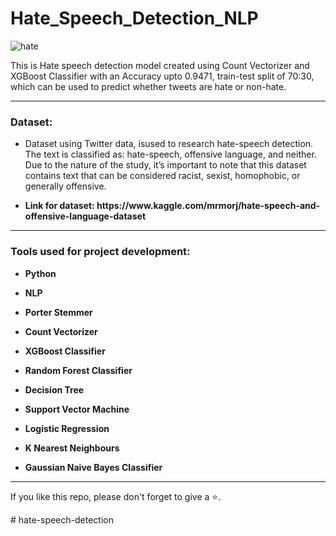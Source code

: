 # Hate_Speech_Detection_NLP

![hate](https://user-images.githubusercontent.com/61036755/95574233-42d44f80-0a4a-11eb-91ab-4736a7fb5c00.jpg)
<p>This is Hate speech detection model created using Count Vectorizer and XGBoost Classifier with an Accuracy upto 0.9471, train-test split of 70:30, which can be used to predict whether tweets are hate or non-hate.</p>

<hr>

<h3> Dataset: </h3>
<ul>
<li>Dataset using Twitter data, isused to research hate-speech detection. The text is classified as: hate-speech, offensive language, and neither. Due to the nature of the study, it’s important to note that this dataset contains text that can be considered racist, sexist, homophobic, or generally offensive.</li>
  <li><p><b>Link for dataset: https://www.kaggle.com/mrmorj/hate-speech-and-offensive-language-dataset</b></p></li>
</ul>

<hr>

<h3> Tools used for project development: </h3>
<ul>
<li><p><b>Python</b></p></li>
<li><p><b>NLP</b></p></li>
<li><p><b>Porter Stemmer</b></p></li>
<li><p><b>Count Vectorizer</b></p></li>
<li><p><b>XGBoost Classifier</b></p></li>
<li><p><b>Random Forest Classifier</b></p></li>
<li><p><b>Decision Tree</b></p></li>
<li><p><b>Support Vector Machine</b></p></li>
<li><p><b>Logistic Regression</b></p></li>
<li><p><b>K Nearest Neighbours</b></p></li>
<li><p><b>Gaussian Naive Bayes Classifier</b></p></li>
</ul>

<hr>

  <p> If you like this repo, please don't forget to give a ⭐.
</p>
# hate-speech-detection
